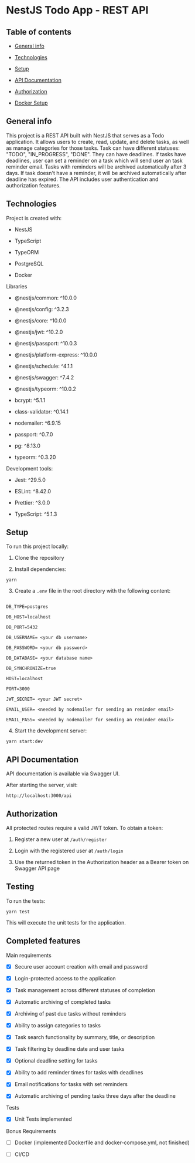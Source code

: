 # NestJS Todo App - REST API

## Table of contents

- [General info](#general-info)

- [Technologies](#technologies)

- [Setup](#setup)

- [API Documentation](#api-documentation)

- [Authorization](#authorization)

- [Docker Setup](#docker-setup)

## General info

This project is a REST API built with NestJS that serves as a Todo application. It allows users to create, read, update, and delete tasks, as well as manage categories for those tasks. Task can have different statuses: "TODO", "IN_PROGRESS", "DONE". They can have deadlines. If tasks have deadlines, user can set a reminder on a task which will send user an task reminder email. Tasks with reminders will be archived automatically after 3 days. If task doesn't have a reminder, it will be archived automatically after deadline has expired. The API includes user authentication and authorization features.

## Technologies

Project is created with:

- NestJS

- TypeScript

- TypeORM

- PostgreSQL

- Docker

Libraries

- @nestjs/common: ^10.0.0

- @nestjs/config: ^3.2.3
- @nestjs/core: ^10.0.0

- @nestjs/jwt: ^10.2.0

- @nestjs/passport: ^10.0.3

- @nestjs/platform-express: ^10.0.0
- @nestjs/schedule: ^4.1.1

- @nestjs/swagger: ^7.4.2

- @nestjs/typeorm: ^10.0.2

- bcrypt: ^5.1.1
- class-validator: ^0.14.1
- nodemailer: ^6.9.15
- passport: ^0.7.0
- pg: ^8.13.0
- typeorm: ^0.3.20

Development tools:

- Jest: ^29.5.0

- ESLint: ^8.42.0

- Prettier: ^3.0.0

- TypeScript: ^5.1.3

## Setup

To run this project locally:

1. Clone the repository

2. Install dependencies:

`yarn`

3. Create a `.env` file in the root directory with the following content:

```

DB_TYPE=postgres

DB_HOST=localhost

DB_PORT=5432

DB_USERNAME= <your db username>

DB_PASSWORD= <your db password>

DB_DATABASE= <your database name>

DB_SYNCHRONIZE=true

HOST=localhost

PORT=3000

JWT_SECRET= <your JWT secret>

EMAIL_USER= <needed by nodemailer for sending an reminder email>

EMAIL_PASS= <needed by nodemailer for sending an reminder email>

```

4. Start the development server:

`yarn start:dev`

## API Documentation

API documentation is available via Swagger UI.

After starting the server, visit:

`http://localhost:3000/api`

## Authorization

All protected routes require a valid JWT token. To obtain a token:

1. Register a new user at `/auth/register`

2. Login with the registered user at `/auth/login`

3. Use the returned token in the Authorization header as a Bearer token on Swagger API page

## Testing

To run the tests:

`yarn test`

This will execute the unit tests for the application.

## Completed features

Main requirements

- [x] Secure user account creation with email and password

- [x] Login-protected access to the application

- [x] Task management across different statuses of completion

- [x] Automatic archiving of completed tasks

- [x] Archiving of past due tasks without reminders

- [x] Ability to assign categories to tasks

- [x] Task search functionality by summary, title, or description

- [x] Task filtering by deadline date and user tasks

- [x] Optional deadline setting for tasks

- [x] Ability to add reminder times for tasks with deadlines

- [x] Email notifications for tasks with set reminders

- [x] Automatic archiving of pending tasks three days after the deadline

Tests

- [x] Unit Tests implemented

Bonus Requirements

- [ ] Docker (implemented Dockerfile and docker-compose.yml, not finished)

- [ ] CI/CD
